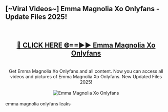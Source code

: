 <h2>[~Viral Videos~] Emma Magnolia Xo Onlyfans - Update Files 2025!</h2>
<br>
<div align="center">
<h2><a href="https://betterlinks.top/A2PfLJ" rel="nofollow">🔴 CLICK HERE 🌐==►► Emma Magnolia Xo Onlyfans</a></h2>
<br>
Get Emma Magnolia Xo Onlyfans and all content. Now you can access all videos and pictures of Emma Magnolia Xo Onlyfans. New Updated Files 2025!
<br>
<br>
<a href="https://betterlinks.top/A2PfLJ" rel="nofollow" data-target="animated-image.originalLink"><img src="https://i.ibb.co.com/WyWwxjT/player-gif2.gif" alt="Emma Magnolia Xo Onlyfans" style="max-width: 100%; display: inline-block;" data-target="animated-image.originalImage"></a>
</div>
<br>
emma magnolia onlyfans leaks